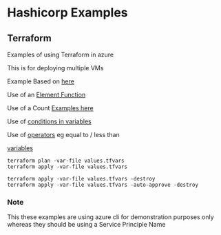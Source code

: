 # Hashicorp Examples


## Terraform
Examples of using Terraform in azure 

This is for deploying multiple VMs

Example Based on [here](https://github.com/alfonsof/terraform-azure-examples)

Use of an [Element Function](https://developer.hashicorp.com/terraform/language/functions/element)

Use of a Count [Examples here](https://buildvirtual.net/terraform-count-examples/)

Use of [conditions in variables](https://developer.hashicorp.com/terraform/language/expressions/custom-conditions#input-variable-validation)

Use of [operators](https://developer.hashicorp.com/terraform/language/expressions/operators) eg equal to / less than

[variables](https://developer.hashicorp.com/terraform/language/values/variables)

    terraform plan -var-file values.tfvars
    terraform apply -var-file values.tfvars

    terraform apply -var-file values.tfvars -destroy
    terraform apply -var-file values.tfvars -auto-approve -destroy

### Note 
This these examples are using azure cli for demonstration purposes only whereas they should be using a Service Principle Name